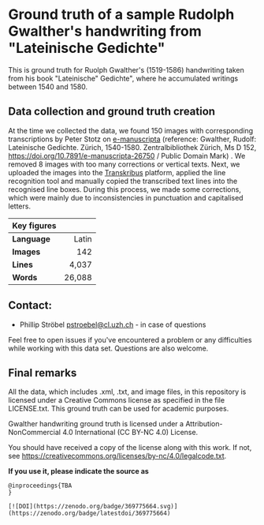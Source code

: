 # Ground truth of a sample Rudolph Gwalther's handwriting from "Lateinische Gedichte"

This is ground truth for Ruolph Gwalther's (1519-1586) handwriting taken from his book "Lateinische" Gedichte", where he accumulated writings between 1540 and 1580. 

## Data collection and ground truth creation
At the time we collected the data, we found 150 images with corresponding transcriptions by Peter Stotz on [e-manuscripta](https://www.e-manuscripta.ch/zuz/content/titleinfo/1111284) (reference: Gwalther, Rudolf: Lateinische Gedichte. Zürich, 1540-1580. Zentralbibliothek Zürich, Ms D 152, https://doi.org/10.7891/e-manuscripta-26750 / Public Domain Mark) . We removed 8 images with too many corrections or vertical texts. Next, we uploaded the images into the [Transkribus](https://readcoop.eu/de/transkribus/) platform, applied the line recognition tool and manually copied the transcribed text lines into the recognised line boxes. During this process, we made some corrections, which were mainly due to inconsistencies in punctuation and capitalised letters.

| Key figures | |
| ------------| ---:|
| **Language** | Latin |
| **Images** | 142 |
| **Lines** | 4,037 |
| **Words** | 26,088 |

## Contact:
 - Phillip Ströbel pstroebel@cl.uzh.ch - in case of questions
 
 Feel free to open issues if you've encountered a problem or any difficulties while working with this data set. Questions are also welcome.


## Final remarks
All the data, which includes .xml, .txt, and image files, in this repository is licensed under a Creative Commons license as specified in the file LICENSE.txt. This ground truth can be used for academic purposes. 

Gwalther handwriting ground truth is licensed under a
Attribution-NonCommercial 4.0 International (CC BY-NC 4.0) License.

You should have received a copy of the license along with this
work. If not, see <https://creativecommons.org/licenses/by-nc/4.0/legalcode.txt>.

<b>If you use it, please indicate the source as</b>
```
@inproceedings{TBA
}

[![DOI](https://zenodo.org/badge/369775664.svg)](https://zenodo.org/badge/latestdoi/369775664)
